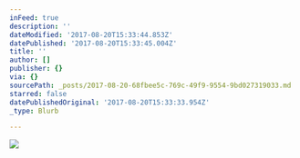 ```yaml
---
inFeed: true
description: ''
dateModified: '2017-08-20T15:33:44.853Z'
datePublished: '2017-08-20T15:33:45.004Z'
title: ''
author: []
publisher: {}
via: {}
sourcePath: _posts/2017-08-20-68fbee5c-769c-49f9-9554-9bd027319033.md
starred: false
datePublishedOriginal: '2017-08-20T15:33:33.954Z'
_type: Blurb

---
```

![](https://the-grid-user-content.s3-us-west-2.amazonaws.com/b5c45b62-30c6-4055-9f1e-00e60aa6d090.png)